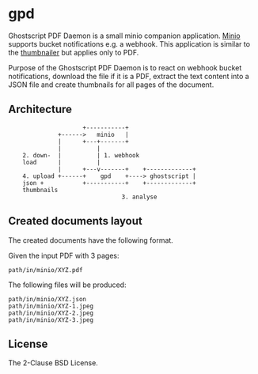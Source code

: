 # gpd

Ghostscript PDF Daemon is a small minio companion application.
[Minio](https://minio.io) supports bucket notifications e.g. a webhook.
This application is similar to the [thumbnailer](https://github.com/minio/thumbnailer) but applies only to PDF.

Purpose of the Ghostscript PDF Daemon is to react on webhook bucket
notifications, download the file if it is a PDF, extract the text
content into a JSON file and create thumbnails for all pages of the
document.

## Architecture

                         +-----------+
                  +------>   minio   |
                  |      +---+-------+
                  |          |
        2. down-  |          | 1. webhook
        load      |          |
                  |      +---v-------+    +-------------+
        4. upload +------+    gpd    +----> ghostscript |
        json +           +-----------+    +-------------+
        thumbnails
                                    3. analyse

## Created documents layout

The created documents have the following format.

Given the input PDF with 3 pages:

    path/in/minio/XYZ.pdf

The following files will be produced:

    path/in/minio/XYZ.json
    path/in/minio/XYZ-1.jpeg
    path/in/minio/XYZ-2.jpeg
    path/in/minio/XYZ-3.jpeg

## License

The 2-Clause BSD License.

